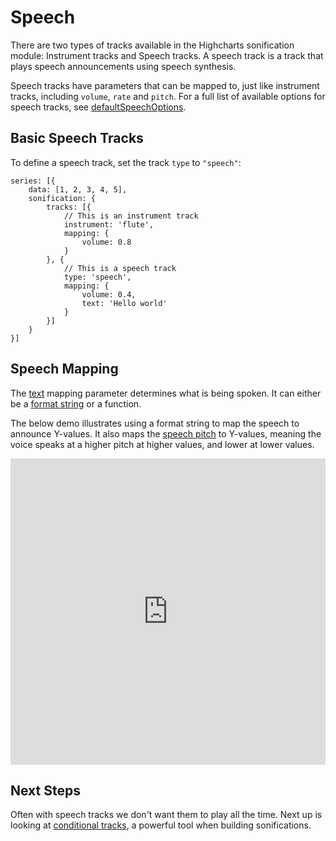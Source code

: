 Speech
===

There are two types of tracks available in the Highcharts sonification module: Instrument tracks and Speech tracks. A speech track is a track that plays speech announcements using speech synthesis.

Speech tracks have parameters that can be mapped to, just like instrument tracks, including `volume`, `rate` and `pitch`. For a full list of available options for speech tracks, see [defaultSpeechOptions](https://api.highcharts.com/highcharts/sonification.defaultSpeechOptions).

Basic Speech Tracks
-------------------

To define a speech track, set the track `type` to `"speech"`:

    series: [{
        data: [1, 2, 3, 4, 5],
        sonification: {
            tracks: [{
                // This is an instrument track
                instrument: 'flute',
                mapping: {
                    volume: 0.8
                }
            }, {
                // This is a speech track
                type: 'speech',
                mapping: {
                    volume: 0.4,
                    text: 'Hello world'
                }
            }]
        }
    }]

Speech Mapping
--------------

The [text](https://api.highcharts.com/highcharts/sonification.defaultSpeechOptions.mapping.text) mapping parameter determines what is being spoken. It can either be a [format string](https://www.highcharts.com/docs/chart-concepts/labels-and-string-formatting#format-strings) or a function.

The below demo illustrates using a format string to map the speech to announce Y-values. It also maps the [speech pitch](https://api.highcharts.com/highcharts/sonification.defaultSpeechOptions.mapping.pitch) to Y-values, meaning the voice speaks at a higher pitch at higher values, and lower at lower values.

<iframe style="width: 100%; height: 490px; border: none;" src=https://www.highcharts.com/samples/embed/highcharts/sonification/speak-values allow="fullscreen"></iframe>


Next Steps
----------
Often with speech tracks we don't want them to play all the time. Next up is looking at [conditional tracks](https://www.highcharts.com/docs/sonification/conditional-tracks), a powerful tool when building sonifications.
